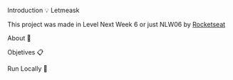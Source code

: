 Introduction 💡
Letmeask

This project was made in Level Next Week 6 or just NLW06 by [Rocketseat](https://rocketseat.com.br)

About 📘

Objetives 📋

Run Locally 📂
